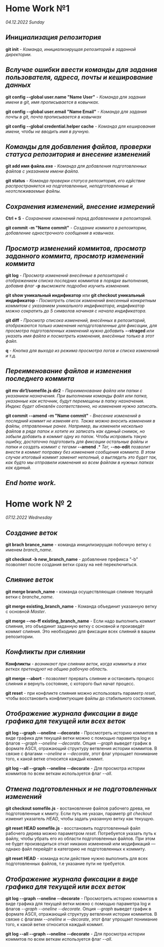 # **Home Work №1**
*04.12.2022 Sunday*
## *Инициализация репозитория*

**git init** - *Команда, инициализирущая репозиторий в заданной директории.*

## *Вслучае ошибки ввести команды для задания пользователя, адреса, почты и кеширование данных*

**git config --global user.name "Name User"** - *Команда для задания имени в git, имя прописывается в ковычках.*

**git config --global user.email "Name Email"** - *Команда для задания почты в git, почта прописывается в ковычках*

**git config --global credential.helper cache** - *Команда для кеширования имени, чтобы не вводить имя в ручную.*

## *Команды для добавления файлов, проверки статуса репозитория и внесение изменений*

**git add имя файла.ехе** - *Команда для добавления подготовленных файлов с указанием имени файла.*

**git status** - *Команда проверки статуса репозитория, его едйствие распространяется на подготовленные, неподготовленные и неотслеживаемые файлы.*

## *Сохранения изменений, внесение измерений*

**Ctrl + S** - *Сохранение изменений перед добавлением в репозиторий.*

**git commit -m "Name commit"** - *Создание коммита в репозитории, добавление однострочного сообщения в ковычках.*

## *Просмотр изменений коммитов, просмотр заданного коммита, просмотр изменений коммита*

**git log** - *Просмотр изменений внесённые в репозиторий с отображением списка последних коммитов в порядке выполнения, добавив флаг* **-р** *высможете подробно изучить изменения.*

**git show уникальный индификатор** или **git checkout уникальный индификатор** - *Посмотреть список изменений внесенный конкретным коммитом с указанием уникального индификатора, индификатор можно сократить до 5 символов начиная с начала индификатора.*

**git diff** - *Просмотр списока изменений, внесённых в репозиторий, отображаются только изменения неподготовленные для фиксации, для просмотра подготовленных изменений нужно добавить* **--straged** *или указать имя файла и посмотреть изменения, внесённые только в этот файл.*

**q** - *Кнопка для выхода из режима просмотра логов и списка изменений и т.д.*

## *Переименование файлов и изменения последнего коммита*

**git mv dir1/somefile.js dir2** - *Переименование файла или папки с указанием назначения. При выполнении команды файл или папка, указанные как источник, будут перемещены в папку назначения. Индекс будет обновлён соответственно, но изменения нужно записать.*

**git commit --amend -m "Name commit"** - *Внесение изменений в последний коммит не изменяя его.* *Также можно вносить изменения в файлы, отправленные ранее. Например, вы изменили несколько файлов в ряде папок и хотите их записать как единый снимок, но забыли добавить в коммит одну из папок. Чтобы исправить такую ошибку, достаточно подготовить для фиксации остальные файлы и папки и создать коммит с тегами* **--amend** .* *Тег,* **--no-edit** *позволит внести в коммит поправку без изменения сообщения коммита. В этом случае итоговый коммит заменит неполный, а выглядеть это будет так, как будто мы отправили изменения ко всем файлам в нужных папках как единый.*

## *End home work.*
#
#
#
# **Home work № 2**
*07.12.2022 Wednesday*
## *Создание веток*

**git brach brance_name** - команда иницилизирущая побочную ветку с именем *branch_name*.

**git checkout -b new_branch_name** - добавление префикса "-b" позволяет после создания ветки сразу на неё переключиться. 

## *Слияние веток*

**git merge branch_name** - команда осуществляющая слияние текущей ветки с *branche_name*.

**git merge existing_branch_name** - Команда объединит указанную ветку с основной *Master*.

**git merge --no-ff existing_branch_name** - Если надо выполнить коммит слияния, это объединит заданную ветку с основной и произведёт коммит слияния. Это необходимо для фиксации всех слияний в вашем репозитории.

## *Конфликты при слиянии*

**Конфликты** - *возникают при слиянии веток, когда коммиты в этих ветках претендуют на общию рабочую область.*

**git merge --abort** - позволяет прервать слияние и остановить процесс слияния и вернуть состояние, с которого был начат процесс.

**git reset** - при конфликте слияния можно использовать параметр *reset*, чтобы восстановить конфликтующие файлы до стабильного состояния.

## *Отображение журнала фиксации в виде графика для текущей или всех веток*

**git log --graph --oneline --decorate** - Просмотреть историю коммитов в виде графика для текущей ветки можно с помощью параметра log и флагов *--graph --oneline --decorate*. Опция *--graph* выведет график в формате ASCII, отражающий структуру ветвления истории коммитов. В связке с флагами *--oneline* и *--decorate*, этот флаг упрощает понимание того, к какой ветке относится каждый коммит.

**git log --all --graph --oneline --decorate** - Для просмотра истории коммитов по всем веткам используется флаг *--all*.

## *Отмена подготовленных и не подготовленных изменений*

**git checkout somefile.js** - востановление файлов рабочего древа, не подготовленные к ммиту. Если путь не указан, параметр *git checkout* изменит указатель *HEAD*, чтобы задать указанную ветку как текущую.

**git reset HEAD somefile.js** - восстановить подготовленный файл рабочего дерева можно параметром *reset*. Потребуется указать путь к файлу, чтобы убрать его из области подготовленных файлов. При этом не будет производиться откат никаких изменений или модификаций — однако файл перейдёт в категорию не подготовленных к коммиту.

**git reset HEAD** - команда если действие нужно выполнить для всех подготовленных файлов, т.е указание пути не требуется.

## *Отображение журнала фиксации в виде графика для текущей или всех веток*

**git log --graph --oneline --decorate** - Просмотреть историю коммитов в виде графика для текущей ветки можно с помощью параметра log и флагов *--graph --oneline --decorate*. Опция *--graph* выведет график в формате ASCII, отражающий структуру ветвления истории коммитов. В связке с флагами *--oneline* и *--decorate*, этот флаг упрощает понимание того, к какой ветке относится каждый коммит.

**git log --all --graph --oneline --decorate** - Для просмотра истории коммитов по всем веткам используется флаг *--all*.
